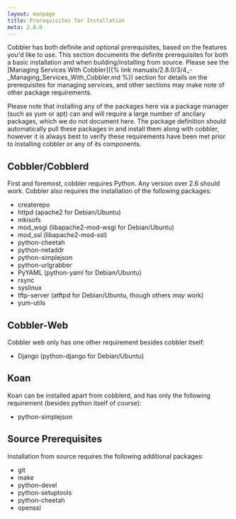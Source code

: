 ```yaml
---
layout: manpage
title: Prerequisites for Installation
meta: 2.8.0
---
```


Cobbler has both definite and optional prerequisites, based on the features you'd like to use. This section documents
the definite prerequisites for both a basic installation and when building/installing from source. Please see the
[Managing Services With Cobbler]({% link manuals/2.8.0/3/4_-_Managing_Services_With_Cobbler.md %}) section for details
on the prerequisites for managing services, and other sections may make note of other package requirements.

Please note that installing any of the packages here via a package manager (such as yum or apt) can and will require a
large number of ancilary packages, which we do not document here. The package definition should automatically pull these
packages in and install them along with cobbler, however it is always best to verify these requirements have been met
prior to installing cobbler or any of its components.

## Cobbler/Cobblerd

First and foremost, cobbler requires Python. Any version over 2.6 should work. Cobbler also requires the installation of
the following packages:

* createrepo
* httpd (apache2 for Debian/Ubuntu)
* mkisofs
* mod_wsgi (libapache2-mod-wsgi for Debian/Ubuntu)
* mod_ssl (libapache2-mod-ssl)
* python-cheetah
* python-netaddr
* python-simplejson
* python-urlgrabber
* PyYAML (python-yaml for Debian/Ubuntu)
* rsync
* syslinux
* tftp-server (atftpd for Debian/Ubuntu, though others _may_ work)
* yum-utils

## Cobbler-Web

Cobbler web only has one other requirement besides cobbler itself:

* Django (python-django for Debian/Ubuntu)


## Koan

Koan can be installed apart from cobblerd, and has only the following requirement (besides python itself of course):

* python-simplejson

## Source Prerequisites

Installation from source requires the following additional packages:

* git
* make
* python-devel
* python-setuptools
* python-cheetah
* openssl

